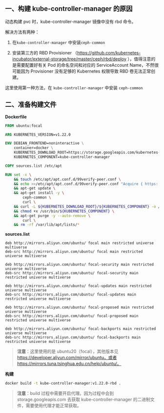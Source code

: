 ## 一、构建 kube-controller-manager 的原因

动态构建 pvc 时，kube-controller-manager 镜像中没有 rbd 命令。

解决方法有两种：

1. 在`kube-controller-manager` 中安装`ceph-common`

2. 安装第三方的 RBD Provisioner （https://github.com/kubernetes-incubator/external-storage/tree/master/ceph/rbd/deploy ），值得注意的是需要配置好有关 Pod 的命名空间和对应的 ServiceAccount Name，不然很可能因为 Provisioner 没有足够的 Kubernetes 权限导致 RBD 卷无法正常创建。

这里使用第一种方法，在 `kube-controller-manager` 中安装 `ceph-common`

## 二、准备构建文件

**Dockerfile**

```dockerfile
FROM ubuntu:focal

ARG KUBERNETES_VERSION=v1.22.0

ENV DEBIAN_FRONTEND=noninteractive \
    container=docker \
    KUBERNETES_DOWNLOAD_ROOT=https://storage.googleapis.com/kubernetes-release/release/${KUBERNETES_VERSION}/bin/linux/amd64 \
    KUBERNETES_COMPONENT=kube-controller-manager

COPY sources.list /etc/apt

RUN set -x \
    && touch /etc/apt/apt.conf.d/99verify-peer.conf \
    && echo >>/etc/apt/apt.conf.d/99verify-peer.conf "Acquire { https::Verify-Peer false }" \
    && apt-get update \
    && apt-get install -y \
        ceph-common \
        curl \
    && curl -L ${KUBERNETES_DOWNLOAD_ROOT}/${KUBERNETES_COMPONENT} -o /usr/bin/${KUBERNETES_COMPONENT} \
    && chmod +x /usr/bin/${KUBERNETES_COMPONENT} \
    && apt-get purge -y --auto-remove \
        curl \
    && rm -rf /var/lib/apt/lists/*
```

**sources.list** 

```
deb http://mirrors.aliyun.com/ubuntu/ focal main restricted universe multiverse
deb-src http://mirrors.aliyun.com/ubuntu/ focal main restricted universe multiverse

deb http://mirrors.aliyun.com/ubuntu/ focal-security main restricted universe multiverse
deb-src http://mirrors.aliyun.com/ubuntu/ focal-security main restricted universe multiverse

deb http://mirrors.aliyun.com/ubuntu/ focal-updates main restricted universe multiverse
deb-src http://mirrors.aliyun.com/ubuntu/ focal-updates main restricted universe multiverse

deb http://mirrors.aliyun.com/ubuntu/ focal-proposed main restricted universe multiverse
deb-src http://mirrors.aliyun.com/ubuntu/ focal-proposed main restricted universe multiverse

deb http://mirrors.aliyun.com/ubuntu/ focal-backports main restricted universe multiverse
deb-src http://mirrors.aliyun.com/ubuntu/ focal-backports main restricted universe multiverse
```

> **注意**：这里使用的是 ubuntu20（focal），其他版本见 https://developer.aliyun.com/mirror/ubuntu，或者 https://mirrors.tuna.tsinghua.edu.cn/help/ubuntu/。

**构建**

```bash
docker build -t kube-controller-manager:v1.22.0-rbd .
```

> **注意**：build 过程中需要开启代理。因为过程中会到 storage.googleapis.com 去获取 kube-controller-manager 的二进制文件，需要使用代理才能正常获取。
